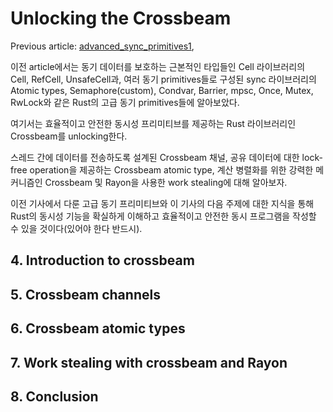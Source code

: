 # Unlocking the Crossbeam
Previous article: [advanced_sync_primitives1](https://github.com/datactor/Rustic-data-solving/blob/main/forge/rust_concepts_explained/advanced_sync_primitives1.md),

이전 article에서는 동기 데이터를 보호하는 근본적인 타입들인 Cell 라이브러리의 Cell, RefCell, UnsafeCell과,
여러 동기 primitives들로 구성된 sync 라이브러리의 Atomic types, Semaphore(custom), Condvar, Barrier, mpsc, Once, Mutex, RwLock와 같은
Rust의 고급 동기 primitives들에 알아보았다.

여기서는 효율적이고 안전한 동시성 프리미티브를 제공하는 Rust 라이브러리인 Crossbeam를 unlocking한다.

스레드 간에 데이터를 전송하도록 설계된 Crossbeam 채널, 공유 데이터에 대한 lock-free operation을 제공하는 Crossbeam atomic type,
계산 병렬화를 위한 강력한 메커니즘인 Crossbeam 및 Rayon을 사용한 work stealing에 대해 알아보자.

이전 기사에서 다룬 고급 동기 프리미티브와 이 기사의 다음 주제에 대한 지식을 통해 Rust의 동시성 기능을 확실하게 이해하고
효율적이고 안전한 동시 프로그램을 작성할 수 있을 것이다(있어야 한다 반드시).

## 4. Introduction to crossbeam

## 5. Crossbeam channels

## 6. Crossbeam atomic types

## 7. Work stealing with crossbeam and Rayon

## 8. Conclusion